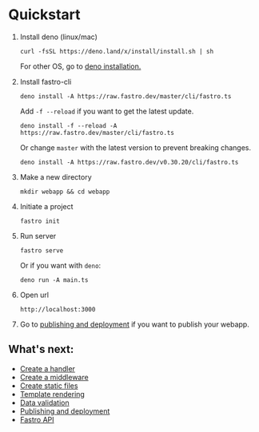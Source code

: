 # Quickstart

1. Install deno (linux/mac)
    ```
    curl -fsSL https://deno.land/x/install/install.sh | sh
    ```

    For other OS, go to [deno installation.](https://deno.land/manual/getting_started/installation)

2. Install fastro-cli
    ```
    deno install -A https://raw.fastro.dev/master/cli/fastro.ts
    ```

    Add `-f --reload` if you want to get the latest update. 
    ```
    deno install -f --reload -A https://raw.fastro.dev/master/cli/fastro.ts
    ```
    
    Or change `master` with the latest version to prevent breaking changes.
    ```
    deno install -A https://raw.fastro.dev/v0.30.20/cli/fastro.ts
    ```


3. Make a new directory
    ```
    mkdir webapp && cd webapp
    ```

4. Initiate a project
    ```
    fastro init
    ```

5. Run server
    ```
    fastro serve
    ```
    
    Or if you want with `deno`:
    ```
    deno run -A main.ts
    ```

6. Open url
    ```
    http://localhost:3000
    ```

7. Go to [publishing and deployment](deployment.md) if you want to publish your webapp.

## What's next:
- [Create a handler](handler.md)
- [Create a middleware](middleware.md)
- [Create static files](static.md)
- [Template rendering](rendering.md)
- [Data validation](validation.md)
- [Publishing and deployment](deployment.md)
- [Fastro API](api.md)
